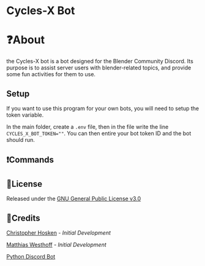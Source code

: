 # Cycles-X Bot


# ❓About
the Cycles-X bot is a bot designed for the Blender Community Discord. Its purpose is to assist server users with blender-related topics, and provide some fun activities for them to use.


## Setup
If you want to use this program for your own bots, you will need to setup the token variable. 

In the main folder, create a `.env` file, then in the file write the line `CYCLES_X_BOT_TOKEN=""`. You can then entire your bot token ID and the bot should run.

## ❗Commands

## 📖License
Released under the [GNU General Public License v3.0](https://www.gnu.org/licenses/gpl-3.0.en.html)

## 📜Credits
[Christopher Hosken]("https:github.com/Christopher-Hosken") - *Initial Development*

[Matthias Westhoff]("https:github.com/Matthias-Westhoff") - *Initial Development*

[Python Discord Bot](https://dev.to/p014ri5/making-and-deploying-discord-bot-with-python-4hep)
